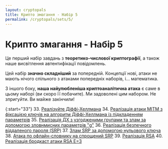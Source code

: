 ```yaml
---
layout: cryptopals
title: Крипто змагання - Набір 5
permalink: /cryptopals/sets/5/
---
```


# Крипто змагання - Набір 5
Це перший набір завдань з **теоретико-числової криптографії**, а також наше висвітлення автентифікації повідомлень.

Цей набір **значно складніший** за попередній. Концепції нові, атаки не мають нічого спільного з атаками попередніх наборів, і... математика.

З іншого боку, **наша найулюбленіша криптоаналітична атака** є саме в цьому наборі (ви скоро її побачите). Ми задоволені цим набором. Не зпригуйти. Ви майже закінчили!

{:start="33"}
33. [Реалізуйте Діффі-Хеллмана](challenges/33)
34. [Реалізація атаки MITM з фіксацією ключів на алгоритм Діффі-Хеллмана із підкладенням параметрів](challenges/34)
35. [Реалізація ДХ з узгодженими групами та злам за допомогою зловнмисних параметрів "g"](challenges/35)
36. [Реалізація безпечного віддаленого пароля (SRP)](challenges/36)
37. [Злам SRP за допомогою нульового ключа](challenges/37)
38. [Атака по офлайн-словнику на спрощений SRP](challenges/38)
39. [Реалізація RSA](challenges/39)
40. [Реалізація бродкаст атаки RSA E=3](challenges/40)
